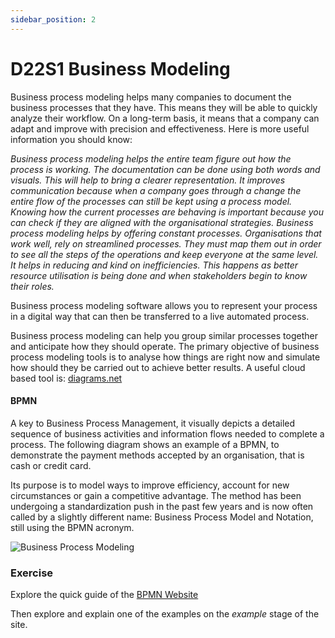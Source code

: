 ```yaml
---
sidebar_position: 2
---
```


# D22S1 Business Modeling

Business process modeling helps many companies to document the business processes that they have. This means they will be able to quickly analyze their workflow. On a long-term basis, it means that a company can adapt and improve with precision and effectiveness.  Here is more useful information you should know:

*Business process modeling helps the entire team figure out how the process is working.*
*The documentation can be done using both words and visuals. This will help to bring a clearer representation.*
*It improves communication because when a company goes through a change the entire flow of the processes can still be kept using a process model.*
*Knowing how the current processes are behaving is important because you can check if they are aligned with the organisational strategies.*
*Business process modeling helps by offering constant processes.*
*Organisations that work well, rely on streamlined processes. They must map them out in order to see all the steps of the operations and keep everyone at the same level.*
*It helps in reducing and kind on inefficiencies. This happens as better resource utilisation is being done and when stakeholders begin to know their roles.*

Business process modeling software allows you to represent your process in a digital way that can then be transferred to a live automated process.

Business process modeling can help you group similar processes together and anticipate how they should operate. The primary objective of business process modeling tools is to analyse how things are right now and simulate how should they be carried out to achieve better results. A useful cloud based tool is: [diagrams.net](https://www.diagrams.net/)

#### BPMN

A key to Business Process Management, it visually depicts a detailed sequence of business activities and information flows needed to complete a process. The following diagram shows an example of a BPMN, to demonstrate the payment methods accepted by an organisation, that is cash or credit card.

Its purpose is to model ways to improve efficiency, account for new circumstances or gain a competitive advantage. The method has been undergoing a standardization push in the past few years and is now often called by a slightly different name: Business Process Model and Notation, still using the BPMN acronym.

<img
    src="/img/bus/bpm.svg"
    alt="Business Process Modeling"
/>

### Exercise

Explore the quick guide of the [BPMN Website](https://www.bpmn.org/)

Then explore and explain one of the examples on the *example* stage of the site.